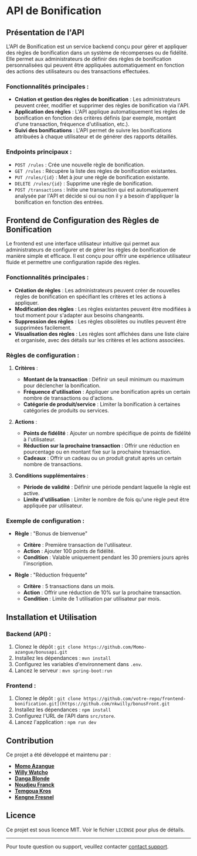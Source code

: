 # API de Bonification

## Présentation de l'API

L'API de Bonification est un service backend conçu pour gérer et appliquer des règles de bonification dans un système de récompenses ou de fidélité. Elle permet aux administrateurs de définir des règles de bonification personnalisées qui peuvent être appliquées automatiquement en fonction des actions des utilisateurs ou des transactions effectuées.

### Fonctionnalités principales :
- **Création et gestion des règles de bonification** : Les administrateurs peuvent créer, modifier et supprimer des règles de bonification via l'API.
- **Application des règles** : L'API applique automatiquement les règles de bonification en fonction des critères définis (par exemple, montant d'une transaction, fréquence d'utilisation, etc.).
- **Suivi des bonifications** : L'API permet de suivre les bonifications attribuées à chaque utilisateur et de générer des rapports détaillés.

### Endpoints principaux :
- `POST /rules` : Crée une nouvelle règle de bonification.
- `GET /rules` : Récupère la liste des règles de bonification existantes.
- `PUT /rules/{id}` : Met à jour une règle de bonification existante.
- `DELETE /rules/{id}` : Supprime une règle de bonification.
- `POST /transactions` : Initie une transaction qui est automatiquement analysée par l'API et décide si oui ou non il y a besoin d'appliquer la bonification en fonction des entrées. 

## Frontend de Configuration des Règles de Bonification

Le frontend est une interface utilisateur intuitive qui permet aux administrateurs de configurer et de gérer les règles de bonification de manière simple et efficace. Il est conçu pour offrir une expérience utilisateur fluide et permettre une configuration rapide des règles.

### Fonctionnalités principales :
- **Création de règles** : Les administrateurs peuvent créer de nouvelles règles de bonification en spécifiant les critères et les actions à appliquer.
- **Modification des règles** : Les règles existantes peuvent être modifiées à tout moment pour s'adapter aux besoins changeants.
- **Suppression des règles** : Les règles obsolètes ou inutiles peuvent être supprimées facilement.
- **Visualisation des règles** : Les règles sont affichées dans une liste claire et organisée, avec des détails sur les critères et les actions associées.

### Règles de configuration :
1. **Critères** :
   - **Montant de la transaction** : Définir un seuil minimum ou maximum pour déclencher la bonification.
   - **Fréquence d'utilisation** : Appliquer une bonification après un certain nombre de transactions ou d'actions.
   - **Catégorie de produit/service** : Limiter la bonification à certaines catégories de produits ou services.

2. **Actions** :
   - **Points de fidélité** : Ajouter un nombre spécifique de points de fidélité à l'utilisateur.
   - **Réduction sur la prochaine transaction** : Offrir une réduction en pourcentage ou en montant fixe sur la prochaine transaction.
   - **Cadeaux** : Offrir un cadeau ou un produit gratuit après un certain nombre de transactions.

3. **Conditions supplémentaires** :
   - **Période de validité** : Définir une période pendant laquelle la règle est active.
   - **Limite d'utilisation** : Limiter le nombre de fois qu'une règle peut être appliquée par utilisateur.

### Exemple de configuration :
- **Règle** : "Bonus de bienvenue"
  - **Critère** : Première transaction de l'utilisateur.
  - **Action** : Ajouter 100 points de fidélité.
  - **Condition** : Valable uniquement pendant les 30 premiers jours après l'inscription.

- **Règle** : "Réduction fréquente"
  - **Critère** : 5 transactions dans un mois.
  - **Action** : Offrir une réduction de 10% sur la prochaine transaction.
  - **Condition** : Limite de 1 utilisation par utilisateur par mois.

## Installation et Utilisation

### Backend (API) :
1. Clonez le dépôt : `git clone https://github.com/Momo-azangue/bonusapi.git`
2. Installez les dépendances : `mvn install`
3. Configurez les variables d'environnement dans `.env`.
4. Lancez le serveur : `mvn spring-boot:run`

### Frontend :
1. Clonez le dépôt : `git clone https://github.com/votre-repo/frontend-bonification.git](https://github.com/nkwilly/bonusFront.git`
2. Installez les dépendances : `npm install`
3. Configurez l'URL de l'API dans `src/store`.
4. Lancez l'application : `npm run dev`

## Contribution


Ce projet a été développé et maintenu par :

- **[Momo Azangue](https://github.com/Momo-azangue)**  
- **[Willy Watcho](https://github.com/nkwilly)**  
- **[Danga Blonde](https://github.com/BlondeQueen)**  
- **[Noudjeu Franck](https//github.com/franckettheofranckettheo)**
- **[Temgoua Kros](https//github.com/krostemgoua)**
- **[Kengne Fresnel](https//github.com/237Fresnel)**

## Licence

Ce projet est sous licence MIT. Voir le fichier `LICENSE` pour plus de détails.

---

Pour toute question ou support, veuillez contacter [contact support](watchowilly@gmail.com).
